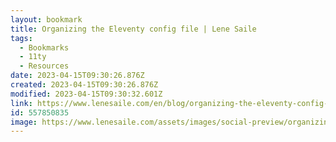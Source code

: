 ```yaml
---
layout: bookmark
title: Organizing the Eleventy config file | Lene Saile
tags:
  - Bookmarks
  - 11ty
  - Resources
date: 2023-04-15T09:30:26.876Z
created: 2023-04-15T09:30:26.876Z
modified: 2023-04-15T09:30:32.601Z
link: https://www.lenesaile.com/en/blog/organizing-the-eleventy-config-file/
id: 557850835
image: https://www.lenesaile.com/assets/images/social-preview/organizing-the-eleventy-config-file-preview.jpeg
---
```

